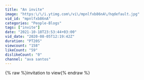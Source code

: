 ```yaml
---
title: "An invite"
image: "https:\/\/i.ytimg.com\/vi\/mpnlfxb86nA\/hqdefault.jpg"
vid_id: "mpnlfxb86nA"
categories: "People-Blogs"
tags: ["invite"]
date: "2021-10-18T23:53:44+03:00"
vid_date: "2020-08-05T12:19:42Z"
duration: "PT20S"
viewcount: "158"
likeCount: "59"
dislikeCount: "0"
channel: "ava santos"
---
```

{% raw %}invitation to view{% endraw %}
